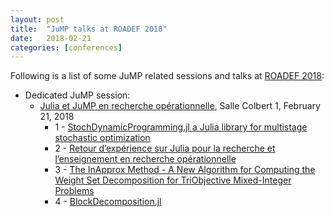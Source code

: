 ```yaml
---
layout: post
title:  "JuMP talks at ROADEF 2018"
date:   2018-02-21
categories: [conferences]
---
```


Following is a list of some JuMP related sessions and talks at [ROADEF 2018](http://roadef2018.labsticc.fr/):

- Dedicated JuMP session:
  - [Julia et JuMP en recherche opérationnelle](http://roadef2018.labsticc.fr/Roadef2018-Pdf/prog_Roadef2018.pdf#48), Salle Colbert 1, February 21, 2018
    - 1 - [StochDynamicProgramming.jl a Julia library for multistage stochastic optimization](http://roadef2018.labsticc.fr/Roadef2018-Pdf/ROADEF2018_paper_016.pdf)
    - 2 - [Retour d’expérience sur Julia pour la recherche et l’enseignement en recherche opérationnelle](https://orbi.uliege.be/handle/2268/220267)
    - 3 - [The InApprox Method - A New Algorithm for Computing the Weight Set Decomposition for TriObjective Mixed-Integer Problems](http://roadef2018.labsticc.fr/Roadef2018-Pdf/ROADEF2018_paper_146.pdf)
    - 4 - [BlockDecomposition.jl](http://roadef2018.labsticc.fr/Roadef2018-Pdf/ROADEF2018_paper_233.pdf)
